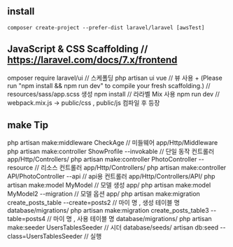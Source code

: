 ## install
```
composer create-project --prefer-dist laravel/laravel [awsTest]
```

## JavaScript & CSS Scaffolding // https://laravel.com/docs/7.x/frontend
omposer require laravel/ui  // 스케폴딩
php artisan ui vue          // 뷰 사용 + (Please run "npm install && npm run dev" to compile your fresh scaffolding.)
                            // resources/sass/app.scss 생성
npm install                 // 라라벨 Mix 사용
npm run dev                 // webpack.mix.js -> public/css , public/js 컴파일 후 등장

## make Tip
php artisan make:middleware CheckAge                          // 미들웨어                     app/Http/Middleware
php artisan make:controller ShowProfile --invokable           // 단일 동작 컨트롤러             app/Http/Controllers/
php artisan make:controller PhotoController --resource        // 리소스 컨트롤러                app/Http/Controllers/
php artisan make:controller API/PhotoController --api         // api용 컨트롤러               app/Http/Controllers/API/
php artisan make:model MyModel                                // 모델 생성                    app/
php artisan make:model MyModel2 --migration                   // 모델 옵션                    app/
php artisan make:migration create_posts_table --create=posts2 // 마이 명 , 생성 테이블 명         database/migrations/
php artisan make:migration create_posts_table3 --table=posts4 // 마이 명 , 사용 테이블 명         database/migrations/
php artisan make:seeder UsersTablesSeeder                     // 시더                         database/seeds/
    artisan db:seed --class=UsersTablesSeeder                 // 실행
